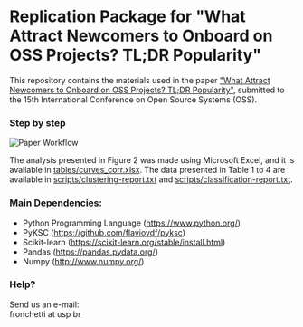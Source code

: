 # Replication Package for "What Attract Newcomers to Onboard on OSS Projects? TL;DR Popularity"
This repository contains the materials used in the paper <a href="https://github.com/fronchetti/OSS-2019/blob/master/preprint.pdf">"What Attract Newcomers to Onboard on OSS Projects? TL;DR Popularity"</a>, submitted to the 15th International Conference on Open Source Systems (OSS).

### Step by step
<img src="https://github.com/fronchetti/OSS-2019/blob/master/oss-workflow.png" alt="Paper Workflow">

The analysis presented in Figure 2 was made using Microsoft Excel, and it is available in <a href="https://github.com/fronchetti/OSS-2019/blob/master/tables/curves_corr.xlsx">tables/curves_corr.xlsx</a>.
The data presented in Table 1 to 4 are available in <a href="https://github.com/fronchetti/OSS-2019/blob/master/scripts/clustering-report.txt">scripts/clustering-report.txt</a> and <a href="https://github.com/fronchetti/OSS-2019/blob/master/scripts/classification-report.txt">scripts/classification-report.txt</a>.

### Main Dependencies:
* Python Programming Language (https://www.python.org/)
* PyKSC (https://github.com/flaviovdf/pyksc)
* Scikit-learn (https://scikit-learn.org/stable/install.html)
* Pandas (https://pandas.pydata.org/)
* Numpy (http://www.numpy.org/)

### Help?
Send us an e-mail: <br>
fronchetti at usp br
